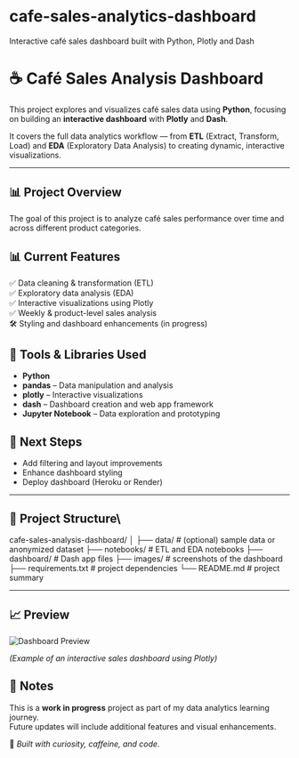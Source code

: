 # cafe-sales-analytics-dashboard
Interactive café sales dashboard built with Python, Plotly and Dash


# ☕ Café Sales Analysis Dashboard

This project explores and visualizes café sales data using **Python**, focusing on building an **interactive dashboard** with **Plotly** and **Dash**.

It covers the full data analytics workflow — from **ETL** (Extract, Transform, Load) and **EDA** (Exploratory Data Analysis) to creating dynamic, interactive visualizations.

---

## 📊 Project Overview

The goal of this project is to analyze café sales performance over time and across different product categories.  


## 📊 Current Features
✅ Data cleaning & transformation (ETL)  
✅ Exploratory data analysis (EDA)  
✅ Interactive visualizations using Plotly  
✅ Weekly & product-level sales analysis  
🛠️ Styling and dashboard enhancements (in progress)


## 🧰  Tools & Libraries Used

- **Python**
- **pandas** – Data manipulation and analysis  
- **plotly** – Interactive visualizations  
- **dash** – Dashboard creation and web app framework  
- **Jupyter Notebook** – Data exploration and prototyping  

## 🚀 Next Steps
- Add filtering and layout improvements  
- Enhance dashboard styling  
- Deploy dashboard (Heroku or Render)

---

## 📂 Project Structure\

cafe-sales-analysis-dashboard/
│
├── data/ # (optional) sample data or anonymized dataset
├── notebooks/ # ETL and EDA notebooks
├── dashboard/ # Dash app files
├── images/ # screenshots of the dashboard
├── requirements.txt # project dependencies
└── README.md # project summary


---

## 📈 Preview

![Dashboard Preview](images/dashboard_preview.png)

*(Example of an interactive sales dashboard using Plotly)*


## 🧾 Notes

This is a **work in progress** project as part of my data analytics learning journey.  
Future updates will include additional features and visual enhancements.


📌 *Built with curiosity, caffeine, and code.*

